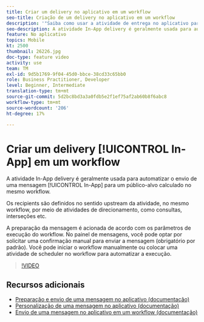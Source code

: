 ```yaml
---
title: Criar um delivery no aplicativo em um workflow
seo-title: Criação de um delivery no aplicativo em um workflow
description: '"Saiba como usar a atividade de entrega no aplicativo para automatizar o envio de uma mensagem no aplicativo para um público-alvo calculado em um fluxo de trabalho."'
seo-description: A atividade In-App delivery é geralmente usada para automatizar o envio de uma mensagem no aplicativo para um público-alvo calculado no mesmo workflow.
feature: No aplicativo
topics: Mobile
kt: 2500
thumbnail: 26226.jpg
doc-type: feature video
activity: use
team: TM
exl-id: 9d5b1769-9f04-45d0-bbce-38cd33c65bb0
role: Business Practitioner, Developer
level: Beginner, Intermediate
translation-type: tm+mt
source-git-commit: 5d2bc8bd3a3a0fdb5e2f1ef75af2ab60b8f6abc8
workflow-type: tm+mt
source-wordcount: '206'
ht-degree: 17%

---
```


# Criar um delivery [!UICONTROL In-App] em um workflow

A atividade In-App delivery é geralmente usada para automatizar o envio de uma mensagem [!UICONTROL In-App] para um público-alvo calculado no mesmo workflow.

Os recipients são definidos no sentido upstream da atividade, no mesmo workflow, por meio de atividades de direcionamento, como consultas, interseções etc.

A preparação da mensagem é acionada de acordo com os parâmetros de execução do workflow. No painel de mensagens, você pode optar por solicitar uma confirmação manual para enviar a mensagem (obrigatório por padrão). Você pode iniciar o workflow manualmente ou colocar uma atividade de scheduler no workflow para automatizar a execução.

>[!VIDEO](https://video.tv.adobe.com/v/26226?quality=12)

## Recursos adicionais

* [Preparação e envio de uma mensagem no aplicativo (documentação)](https://docs.adobe.com/content/help/en/campaign-standard/using/communication-channels/in-app-messaging/preparing-and-sending-an-in-app-message.html)
* [Personalização de uma mensagem no aplicativo (documentação)](https://docs.adobe.com/content/help/en/campaign-standard/using/communication-channels/in-app-messaging/customizing-an-in-app-message.html)
* [Envio de uma mensagem no aplicativo em um workflow (documentação)](https://docs.adobe.com/content/help/en/campaign-standard/using/managing-processes-and-data/channel-activities/in-app-delivery.html)
